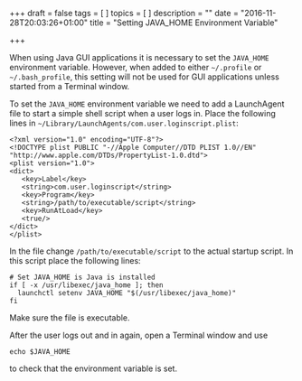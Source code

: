 +++
draft = false
tags = [
]
topics = [
]
description = ""
date = "2016-11-28T20:03:26+01:00"
title = "Setting JAVA_HOME Environment Variable"

+++

When using Java GUI applications it is necessary to set the ```JAVA_HOME``` environment variable. However, when added to either ```~/.profile``` or ```~/.bash_profile```, this setting will not be used for GUI applications unless started from a Terminal window.

<!--more-->

To set the ```JAVA_HOME``` environment variable we need to add a LaunchAgent file to start a simple shell script when a user logs in. Place the following lines in ```~/Library/LaunchAgents/com.user.loginscript.plist```:

```
<?xml version="1.0" encoding="UTF-8"?>
<!DOCTYPE plist PUBLIC "-//Apple Computer//DTD PLIST 1.0//EN" "http://www.apple.com/DTDs/PropertyList-1.0.dtd">
<plist version="1.0">
<dict>
   <key>Label</key>
   <string>com.user.loginscript</string>
   <key>Program</key>
   <string>/path/to/executable/script</string>
   <key>RunAtLoad</key>
   <true/>
</dict>
</plist>
```

In the file change ```/path/to/executable/script``` to the actual startup script. In this script place the following lines:

```
# Set JAVA_HOME is Java is installed
if [ -x /usr/libexec/java_home ]; then
  launchctl setenv JAVA_HOME "$(/usr/libexec/java_home)"
fi
```

Make sure the file is executable.

After the user logs out and in again, open a Terminal window and use

```
echo $JAVA_HOME
```

to check that the environment variable is set.


